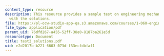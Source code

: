 ```yaml
---
content_type: resource
description: This resource provides a sample test on engineering mechanics II, along
  with the solutions.
file: https://ol-ocw-studio-app-qa.s3.amazonaws.com/courses/1-060-engineering-mechanics-ii-spring-2006/e2d2017bb2216603073df33ecfdbfaf1_test2_solutions.pdf
file_type: application/pdf
parent_uid: 76dfd267-a455-52ff-38e0-8187ba261e5d
resourcetype: Document
title: test2_solutions.pdf
uid: e2d2017b-b221-6603-073d-f33ecfdbfaf1
---
```

